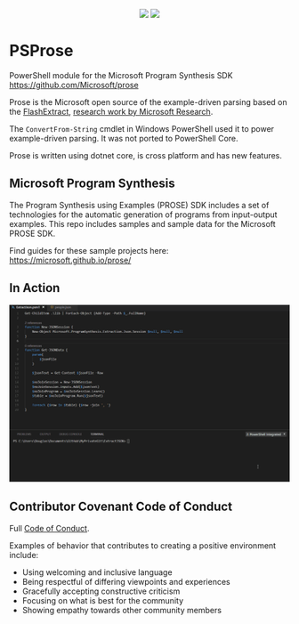 <p align="center">
<a href="https://ci.appveyor.com/project/dfinke/PSProse/branch/master"><img src="https://ci.appveyor.com/api/projects/status/7140phf2ecno2y5c/branch/master?svg=true"></a>
<a href="https://dougfinke.visualstudio.com/PSProse/_build"><img src="https://dougfinke.visualstudio.com/PSProse/_apis/build/status/PSProse-CI?branchName=master"></a>
</p>

# PSProse

PowerShell module for the Microsoft Program Synthesis SDK https://github.com/Microsoft/prose

Prose is the Microsoft open source of the example-driven parsing based on the [FlashExtract](https://www.microsoft.com/en-us/research/publication/flashextract-framework-data-extraction-examples/?from=http%3A%2F%2Fresearch.microsoft.com%2Fen-us%2Fum%2Fpeople%2Fsumitg%2Fflashextract.html), [research work by Microsoft Research](https://www.microsoft.com/en-us/research/publication/flashextract-framework-data-extraction-examples/?from=http%3A%2F%2Fresearch.microsoft.com%2Fen-us%2Fum%2Fpeople%2Fsumitg%2Fflashextract.html).

The `ConvertFrom-String` cmdlet in Windows PowerShell used it to power  example-driven parsing. It was not ported to PowerShell Core.

Prose is written using dotnet core, is cross platform and has new features.


## Microsoft Program Synthesis

The Program Synthesis using Examples (PROSE) SDK includes a set of technologies for the automatic generation of programs from input-output examples. This repo includes samples and sample data for the Microsoft PROSE SDK.

Find guides for these sample projects here: https://microsoft.github.io/prose/

## In Action

![image](images/extractJson.gif)

## Contributor Covenant Code of Conduct

Full [Code of Conduct](CODE_OF_CONDUCT.md).

Examples of behavior that contributes to creating a positive environment include:

* Using welcoming and inclusive language
* Being respectful of differing viewpoints and experiences
* Gracefully accepting constructive criticism
* Focusing on what is best for the community
* Showing empathy towards other community members